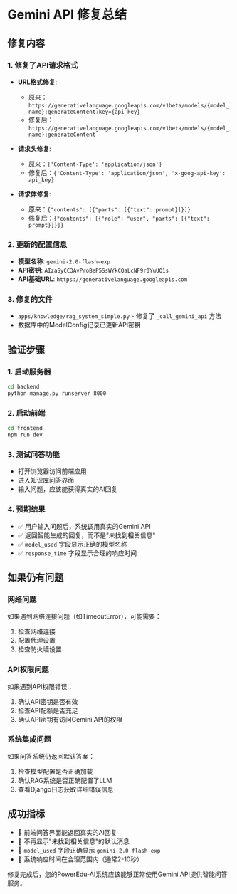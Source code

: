 # Gemini API 修复总结

## 修复内容

### 1. 修复了API请求格式
- **URL格式修复**: 
  - 原来：`https://generativelanguage.googleapis.com/v1beta/models/{model_name}:generateContent?key={api_key}`
  - 修复后：`https://generativelanguage.googleapis.com/v1beta/models/{model_name}:generateContent`

- **请求头修复**:
  - 原来：`{'Content-Type': 'application/json'}`
  - 修复后：`{'Content-Type': 'application/json', 'x-goog-api-key': api_key}`

- **请求体修复**:
  - 原来：`{"contents": [{"parts": [{"text": prompt}]}]}`
  - 修复后：`{"contents": [{"role": "user", "parts": [{"text": prompt}]}]}`

### 2. 更新的配置信息
- **模型名称**: `gemini-2.0-flash-exp`
- **API密钥**: `AIzaSyCC3AvProBeP5SsWYkCQaLcNF9r0YuUO1s`
- **API基础URL**: `https://generativelanguage.googleapis.com`

### 3. 修复的文件
- `apps/knowledge/rag_system_simple.py` - 修复了 `_call_gemini_api` 方法
- 数据库中的ModelConfig记录已更新API密钥

## 验证步骤

### 1. 启动服务器
```bash
cd backend
python manage.py runserver 8000
```

### 2. 启动前端
```bash
cd frontend
npm run dev
```

### 3. 测试问答功能
- 打开浏览器访问前端应用
- 进入知识库问答界面
- 输入问题，应该能获得真实的AI回复

### 4. 预期结果
- ✅ 用户输入问题后，系统调用真实的Gemini API
- ✅ 返回智能生成的回复，而不是"未找到相关信息"
- ✅ `model_used` 字段显示正确的模型名称
- ✅ `response_time` 字段显示合理的响应时间

## 如果仍有问题

### 网络问题
如果遇到网络连接问题（如TimeoutError），可能需要：
1. 检查网络连接
2. 配置代理设置
3. 检查防火墙设置

### API权限问题
如果遇到API权限错误：
1. 确认API密钥是否有效
2. 检查API配额是否充足
3. 确认API密钥有访问Gemini API的权限

### 系统集成问题
如果问答系统仍返回默认答案：
1. 检查模型配置是否正确加载
2. 确认RAG系统是否正确配置了LLM
3. 查看Django日志获取详细错误信息

## 成功指标
- 🎯 前端问答界面能返回真实的AI回复
- 🎯 不再显示"未找到相关信息"的默认消息
- 🎯 `model_used` 字段正确显示 `gemini-2.0-flash-exp`
- 🎯 系统响应时间在合理范围内（通常2-10秒）

修复完成后，您的PowerEdu-AI系统应该能够正常使用Gemini API提供智能问答服务。
